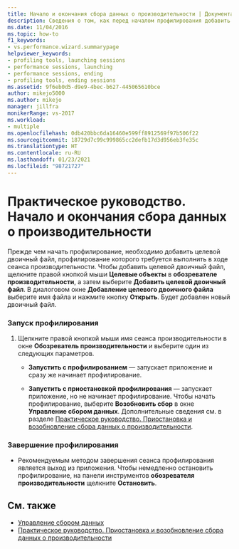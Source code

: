 ```yaml
---
title: Начало и окончания сбора данных о производительности | Документация Майкрософт
description: Сведения о том, как перед началом профилирования добавить целевой двоичный файл, профилирование которого требуется выполнить в ходе сеанса производительности.
ms.date: 11/04/2016
ms.topic: how-to
f1_keywords:
- vs.performance.wizard.summarypage
helpviewer_keywords:
- profiling tools, launching sessions
- performance sessions, launching
- performance sessions, ending
- profiling tools, ending sessions
ms.assetid: 9f6eb0d5-d9e9-4bec-b627-445065610bce
author: mikejo5000
ms.author: mikejo
manager: jillfra
monikerRange: vs-2017
ms.workload:
- multiple
ms.openlocfilehash: 0db420bbc6da16460e599ff8912569f97b506f22
ms.sourcegitcommit: 18729d7c99c999865cc2defb17d3d956eb3fe35c
ms.translationtype: HT
ms.contentlocale: ru-RU
ms.lasthandoff: 01/23/2021
ms.locfileid: "98721727"
---
```

# <a name="how-to-start-and-end-performance-data-collection"></a>Практическое руководство. Начало и окончания сбора данных о производительности
Прежде чем начать профилирование, необходимо добавить целевой двоичный файл, профилирование которого требуется выполнить в ходе сеанса производительности. Чтобы добавить целевой двоичный файл, щелкните правой кнопкой мыши **Целевые объекты** в **обозревателе производительности**, а затем выберите **Добавить целевой двоичный файл**. В диалоговом окне **Добавление целевого двоичного файла** выберите имя файла и нажмите кнопку **Открыть**. Будет добавлен новый двоичный файл.

### <a name="to-start-profiling"></a>Запуск профилирования

1. Щелкните правой кнопкой мыши имя сеанса производительности в окне **Обозреватель производительности** и выберите один из следующих параметров.

    - **Запустить с профилированием** — запускает приложение и сразу же начинает профилирование.

    - **Запустить с приостановкой профилирования** — запускает приложение, но не начинает профилирование. Чтобы начать профилирование, выберите **Возобновить сбор** в окне **Управление сбором данных**. Дополнительные сведения см. в разделе [Практическое руководство. Приостановка и возобновление сбора данных о производительности](../profiling/how-to-pause-and-resume-performance-data-collection.md).

### <a name="to-end-profiling"></a>Завершение профилирования

- Рекомендуемым методом завершения сеанса профилирования является выход из приложения. Чтобы немедленно остановить профилирование, на панели инструментов **обозревателя производительности** щелкните **Остановить**.

## <a name="see-also"></a>См. также
- [Управление сбором данных](../profiling/controlling-data-collection.md)
- [Практическое руководство. Приостановка и возобновление сбора данных о производительности](../profiling/how-to-pause-and-resume-performance-data-collection.md)
